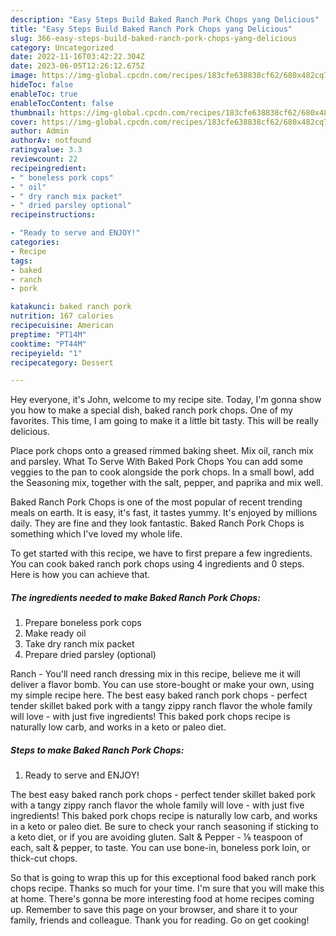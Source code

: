 ```yaml
---
description: "Easy Steps Build Baked Ranch Pork Chops yang Delicious"
title: "Easy Steps Build Baked Ranch Pork Chops yang Delicious"
slug: 366-easy-steps-build-baked-ranch-pork-chops-yang-delicious
category: Uncategorized
date: 2022-11-16T03:42:22.304Z
date: 2023-06-05T12:26:12.675Z
image: https://img-global.cpcdn.com/recipes/183cfe638838cf62/680x482cq70/baked-ranch-pork-chops-recipe-main-photo.jpg
hideToc: false
enableToc: true
enableTocContent: false
thumbnail: https://img-global.cpcdn.com/recipes/183cfe638838cf62/680x482cq70/baked-ranch-pork-chops-recipe-main-photo.jpg
cover: https://img-global.cpcdn.com/recipes/183cfe638838cf62/680x482cq70/baked-ranch-pork-chops-recipe-main-photo.jpg
author: Admin
authorAv: notfound
ratingvalue: 3.3
reviewcount: 22
recipeingredient:
- " boneless pork cops"
- " oil"
- " dry ranch mix packet"
- " dried parsley optional"
recipeinstructions:

- "Ready to serve and ENJOY!"
categories:
- Recipe
tags:
- baked
- ranch
- pork

katakunci: baked ranch pork 
nutrition: 167 calories
recipecuisine: American
preptime: "PT14M"
cooktime: "PT44M"
recipeyield: "1"
recipecategory: Dessert

---
```



Hey everyone, it's John, welcome to my recipe site. Today, I'm gonna show you how to make a special dish, baked ranch pork chops. One of my favorites. This time, I am going to make it a little bit tasty. This will be really delicious.

Place pork chops onto a greased rimmed baking sheet. Mix oil, ranch mix and parsley. What To Serve With Baked Pork Chops You can add some veggies to the pan to cook alongside the pork chops. In a small bowl, add the Seasoning mix, together with the salt, pepper, and paprika and mix well.

Baked Ranch Pork Chops is one of the most popular of recent trending meals on earth. It is easy, it's fast, it tastes yummy. It's enjoyed by millions daily. They are fine and they look fantastic. Baked Ranch Pork Chops is something which I've loved my whole life.


To get started with this recipe, we have to first prepare a few ingredients. You can cook baked ranch pork chops using 4 ingredients and 0 steps. Here is how you can achieve that.

<!--inarticleads1-->

##### The ingredients needed to make Baked Ranch Pork Chops:

1. Prepare  boneless pork cops
1. Make ready  oil
1. Take  dry ranch mix packet
1. Prepare  dried parsley (optional)


Ranch - You&#39;ll need ranch dressing mix in this recipe, believe me it will deliver a flavor bomb. You can use store-bought or make your own, using my simple recipe here. The best easy baked ranch pork chops - perfect tender skillet baked pork with a tangy zippy ranch flavor the whole family will love - with just five ingredients! This baked pork chops recipe is naturally low carb, and works in a keto or paleo diet. 

<!--inarticleads2-->

##### Steps to make Baked Ranch Pork Chops:


1. Ready to serve and ENJOY!

The best easy baked ranch pork chops - perfect tender skillet baked pork with a tangy zippy ranch flavor the whole family will love - with just five ingredients! This baked pork chops recipe is naturally low carb, and works in a keto or paleo diet. Be sure to check your ranch seasoning if sticking to a keto diet, or if you are avoiding gluten. Salt &amp; Pepper - ⅛ teaspoon of each, salt &amp; pepper, to taste. You can use bone-in, boneless pork loin, or thick-cut chops. 

So that is going to wrap this up for this exceptional food baked ranch pork chops recipe. Thanks so much for your time. I'm sure that you will make this at home. There's gonna be more interesting food at home recipes coming up. Remember to save this page on your browser, and share it to your family, friends and colleague. Thank you for reading. Go on get cooking!
